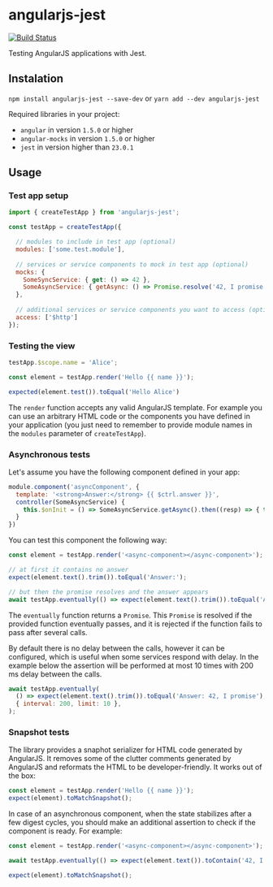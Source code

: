 # angularjs-jest

[![Build Status](https://travis-ci.org/dzikowski/angularjs-jest.svg?branch=master)](https://travis-ci.org/dzikowski/angularjs-jest)

Testing AngularJS applications with Jest.


## Instalation

`npm install angularjs-jest --save-dev` or `yarn add --dev angularjs-jest`

Required libraries in your project:

- `angular` in version `1.5.0` or higher
- `angular-mocks` in version `1.5.0` or higher
- `jest` in version higher than `23.0.1`


## Usage

### Test app setup

```javascript
import { createTestApp } from 'angularjs-jest';

const testApp = createTestApp({

  // modules to include in test app (optional)
  modules: ['some.test.module'],
  
  // services or service components to mock in test app (optional)
  mocks: {
    SomeSyncService: { get: () => 42 },
    SomeAsyncService: { getAsync: () => Promise.resolve('42, I promise') },
  },
  
  // additional services or service components you want to access (optional)
  access: ['$http']
});
```


### Testing the view

```javascript
testApp.$scope.name = 'Alice';

const element = testApp.render('Hello {{ name }}');

expected(element.test()).toEqual('Hello Alice')
```

The `render` function accepts any valid AngularJS template. For example you can use an arbitrary HTML code or the components you have defined in your application (you just need to remember to provide module names in the `modules` parameter of `createTestApp`).


### Asynchronous tests

Let's assume you have the following component defined in your app:

```javascript
module.component('asyncComponent', {
  template: '<strong>Answer:</strong> {{ $ctrl.answer }}',
  controller(SomeAsyncService) {
    this.$onInit = () => SomeAsyncService.getAsync().then((resp) => { this.answer = resp; });
  }
})
```

You can test this component the following way:

```javascript
const element = testApp.render('<async-component></async-component>');

// at first it contains no answer
expect(element.text().trim()).toEqual('Answer:');

// but then the promise resolves and the answer appears
await testApp.eventually(() => expect(element.text().trim()).toEqual('Answer: 42, I promise'));
```

The `eventually` function returns a `Promise`. This `Promise` is resolved if the provided function eventually passes, and it is rejected if the function fails to pass after several calls.

By default there is no delay between the calls, however it can be configured, which is useful when some services respond with delay. In the example below the assertion will be performed at most 10 times with 200 ms delay between the calls.

```javascript
await testApp.eventually(
  () => expect(element.text().trim()).toEqual('Answer: 42, I promise'),
  { interval: 200, limit: 10 },
);
```
 

### Snapshot tests

The library provides a snaphot serializer for HTML code generated by AngularJS. It removes some of the clutter comments generated by AngularJS and reformats the HTML to be developer-friendly. It works out of the box:

```javascript
const element = testApp.render('Hello {{ name }}');
expect(element).toMatchSnapshot();
```

In case of an asynchronous component, when the state stabilizes after a few digest cycles, you should make an additional assertion to check if the component is ready. For example:

```javascript
const element = testApp.render('<async-component></async-component>');

await testApp.eventually(() => expect(element.text()).toContain('42, I promise'));

expect(element).toMatchSnapshot();
```
